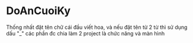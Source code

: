 # DoAnCuoiKy
Thống nhất đặt tên chữ cái đầu viết hoa, và nếu đặt tên từ 2 từ thì sử dụng dấu "_"
các phần đc chia làm 2 project là chức năng và màn hình
